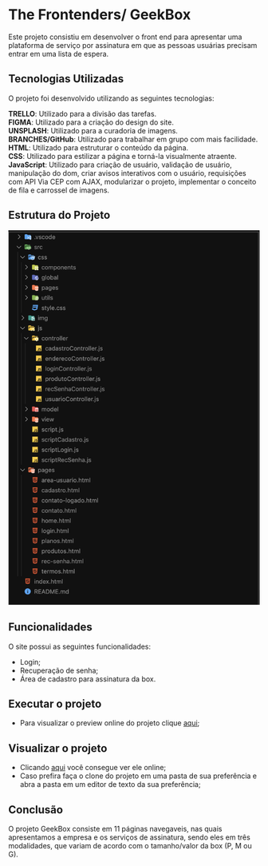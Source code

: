 # The Frontenders/ GeekBox
Este projeto consistiu em desenvolver o front end para apresentar uma plataforma
de serviço por assinatura em que as pessoas usuárias precisam entrar em uma lista
de espera.

## Tecnologias Utilizadas
O projeto foi desenvolvido utilizando as seguintes tecnologias:

**TRELLO**: Utilizado para a divisão das tarefas.  
**FIGMA**: Utilizado para a criação do design do site.  
**UNSPLASH**: Utilizado para a curadoria de imagens.  
**BRANCHES/GitHub**: Utilizado para trabalhar em grupo com mais facilidade.  
**HTML**: Utilizado para estruturar o conteúdo da página.  
**CSS**: Utilizado para estilizar a página e torná-la visualmente atraente.   
**JavaScript**: Utilizado para criação de usuário, validação de usuário, manipulação do dom, criar avisos interativos com o usuário, requisições com API Via CEP com AJAX, modularizar o projeto, implementar o conceito de fila e carrossel de imagens.  

## Estrutura do Projeto
![Estrutura do Projeto](./src/img/readMe/Screenshot_2023-07-14_at_4.53.57_PM.png)


## Funcionalidades
O site possui as seguintes funcionalidades:

- Login;
- Recuperação de senha;
- Área de cadastro para assinatura da box.

## Executar o projeto
- Para visualizar o preview online do projeto clique [aqui](https://vimlm.github.io/geekBox/);

## Visualizar o projeto
- Clicando [aqui](https://github1s.com/Vimlm/geekBox) você consegue ver ele online;
- Caso prefira faça o clone do projeto em uma pasta de sua preferência e abra a pasta em um editor de texto da sua preferência;

## Conclusão
O projeto GeekBox consiste em 11 páginas navegaveis, nas quais apresentamos a empresa e os serviços de assinatura, sendo eles em três modalidades, que variam de acordo com o tamanho/valor da box (P, M ou G).
